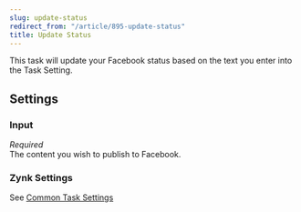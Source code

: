 ```yaml
---
slug: update-status
redirect_from: "/article/895-update-status"
title: Update Status
---
```

This task will update your Facebook status based on the text you enter into the Task Setting.

## Settings
### Input
_Required_  
The content you wish to publish to Facebook.

### Zynk Settings
See [Common Task Settings](common-task-settings)